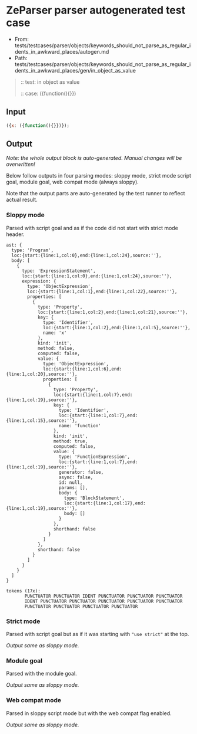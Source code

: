 # ZeParser parser autogenerated test case

- From: tests/testcases/parser/objects/keywords_should_not_parse_as_regular_idents_in_awkward_places/autogen.md
- Path: tests/testcases/parser/objects/keywords_should_not_parse_as_regular_idents_in_awkward_places/gen/in_object_as_value

> :: test: in object as value
>
> :: case: ({function(){}})

## Input


`````js
({x: ({function(){}})});
`````

## Output

_Note: the whole output block is auto-generated. Manual changes will be overwritten!_

Below follow outputs in four parsing modes: sloppy mode, strict mode script goal, module goal, web compat mode (always sloppy).

Note that the output parts are auto-generated by the test runner to reflect actual result.

### Sloppy mode

Parsed with script goal and as if the code did not start with strict mode header.

`````
ast: {
  type: 'Program',
  loc:{start:{line:1,col:0},end:{line:1,col:24},source:''},
  body: [
    {
      type: 'ExpressionStatement',
      loc:{start:{line:1,col:0},end:{line:1,col:24},source:''},
      expression: {
        type: 'ObjectExpression',
        loc:{start:{line:1,col:1},end:{line:1,col:22},source:''},
        properties: [
          {
            type: 'Property',
            loc:{start:{line:1,col:2},end:{line:1,col:21},source:''},
            key: {
              type: 'Identifier',
              loc:{start:{line:1,col:2},end:{line:1,col:5},source:''},
              name: 'x'
            },
            kind: 'init',
            method: false,
            computed: false,
            value: {
              type: 'ObjectExpression',
              loc:{start:{line:1,col:6},end:{line:1,col:20},source:''},
              properties: [
                {
                  type: 'Property',
                  loc:{start:{line:1,col:7},end:{line:1,col:19},source:''},
                  key: {
                    type: 'Identifier',
                    loc:{start:{line:1,col:7},end:{line:1,col:15},source:''},
                    name: 'function'
                  },
                  kind: 'init',
                  method: true,
                  computed: false,
                  value: {
                    type: 'FunctionExpression',
                    loc:{start:{line:1,col:7},end:{line:1,col:19},source:''},
                    generator: false,
                    async: false,
                    id: null,
                    params: [],
                    body: {
                      type: 'BlockStatement',
                      loc:{start:{line:1,col:17},end:{line:1,col:19},source:''},
                      body: []
                    }
                  },
                  shorthand: false
                }
              ]
            },
            shorthand: false
          }
        ]
      }
    }
  ]
}

tokens (17x):
       PUNCTUATOR PUNCTUATOR IDENT PUNCTUATOR PUNCTUATOR PUNCTUATOR
       IDENT PUNCTUATOR PUNCTUATOR PUNCTUATOR PUNCTUATOR PUNCTUATOR
       PUNCTUATOR PUNCTUATOR PUNCTUATOR PUNCTUATOR
`````

### Strict mode

Parsed with script goal but as if it was starting with `"use strict"` at the top.

_Output same as sloppy mode._

### Module goal

Parsed with the module goal.

_Output same as sloppy mode._

### Web compat mode

Parsed in sloppy script mode but with the web compat flag enabled.

_Output same as sloppy mode._
